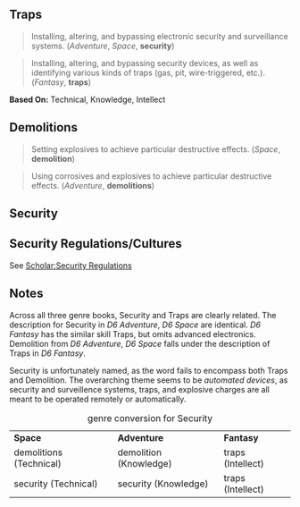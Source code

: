 Traps
-----

> Installing, altering, and bypassing electronic security and surveillance systems. (_Adventure_, _Space_, __security__)

> Installing, altering, and bypassing security devices, as well as identifying various kinds of traps (gas, pit, wire-triggered, etc.). (_Fantasy_, __traps__)

__Based On:__ <span title='Space'>Technical</span>, <span title='Adventure'>Knowledge</span>, <span title='Fantasy'>Intellect</span>

Demolitions
-----------

> Setting explosives to achieve particular destructive effects. (_Space_, __demolition__)

> Using corrosives and explosives to achieve particular destructive effects. (_Adventure_, __demolitions__)

Security
--------

Security Regulations/Cultures
-----------------------------

See [Scholar:Security Regulations](Scholar.md#security-regulations)

Notes
-----

Across all three genre books, Security and Traps are clearly related. The
description for Security in *D6 Adventure*, *D6 Space* are identical.
*D6 Fantasy* has the similar skill Traps, but omits advanced electronics.
Demolition from *D6 Adventure*, *D6 Space* falls under the description of Traps
in *D6 Fantasy*.

Security is unfortunately named, as the word fails to encompass both Traps and
Demolition. The overarching theme seems to be *automated devices*, as security
and surveillence systems, traps, and explosive charges are all meant to be
operated remotely or automatically.

<table>
<caption>genre conversion for Security</caption>
<tr><td><strong>Space</strong></td><td><strong>Adventure</strong></td><td><strong>Fantasy</strong></td></tr>
<tr><td>demolitions (Technical)</td><td>demolition (Knowledge)</td><td>traps (Intellect)</td></tr>
<tr><td>security (Technical)</td><td>security (Knowledge)</td><td>traps (Intellect)</td></tr>
</table>
